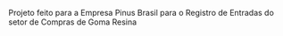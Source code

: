 Projeto feito para a Empresa Pinus Brasil para o Registro de Entradas do setor de Compras de Goma Resina

